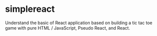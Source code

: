 # simplereact
Understand the basic of React application based on building a tic tac toe game with pure HTML / JavaScript, Pseudo React, and React.
